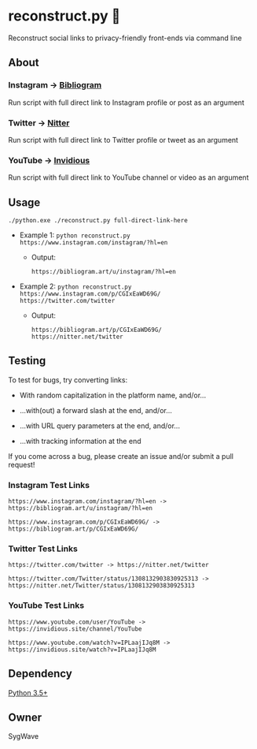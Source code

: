 # reconstruct.py 🐍

Reconstruct social links to privacy-friendly front-ends via command line

## About

### Instagram -> [Bibliogram](https://github.com/cloudrac3r/bibliogram)

Run script with full direct link to Instagram profile or post as an argument

### Twitter -> [Nitter](https://github.com/zedeus/nitter)

Run script with full direct link to Twitter profile or tweet as an argument

### YouTube -> [Invidious](https://github.com/iv-org/invidious)

Run script with full direct link to YouTube channel or video as an argument

## Usage

`./python.exe ./reconstruct.py full-direct-link-here`

* Example 1: `python reconstruct.py https://www.instagram.com/instagram/?hl=en`

  * Output:
  
        https://bibliogram.art/u/instagram/?hl=en

* Example 2: `python reconstruct.py https://www.instagram.com/p/CGIxEaWD69G/ https://twitter.com/twitter`

  * Output:

        https://bibliogram.art/p/CGIxEaWD69G/
        https://nitter.net/twitter

## Testing

To test for bugs, try converting links:

* With random capitalization in the platform name, and/or...
  
* ...with(out) a forward slash at the end, and/or...
  
* ...with URL query parameters at the end, and/or...
  
* ...with tracking information at the end
  
If you come across a bug, please create an issue and/or submit a pull request!

### Instagram Test Links

    https://www.instagram.com/instagram/?hl=en -> https://bibliogram.art/u/instagram/?hl=en

    https://www.instagram.com/p/CGIxEaWD69G/ -> https://bibliogram.art/p/CGIxEaWD69G/
    
### Twitter Test Links

    https://twitter.com/twitter -> https://nitter.net/twitter

    https://twitter.com/Twitter/status/1308132903830925313 -> https://nitter.net/Twitter/status/1308132903830925313
    
### YouTube Test Links

    https://www.youtube.com/user/YouTube -> https://invidious.site/channel/YouTube

    https://www.youtube.com/watch?v=IPLaajIJq8M -> https://invidious.site/watch?v=IPLaajIJq8M

## Dependency

[Python 3.5+](https://www.python.org/)

## Owner

SygWave
